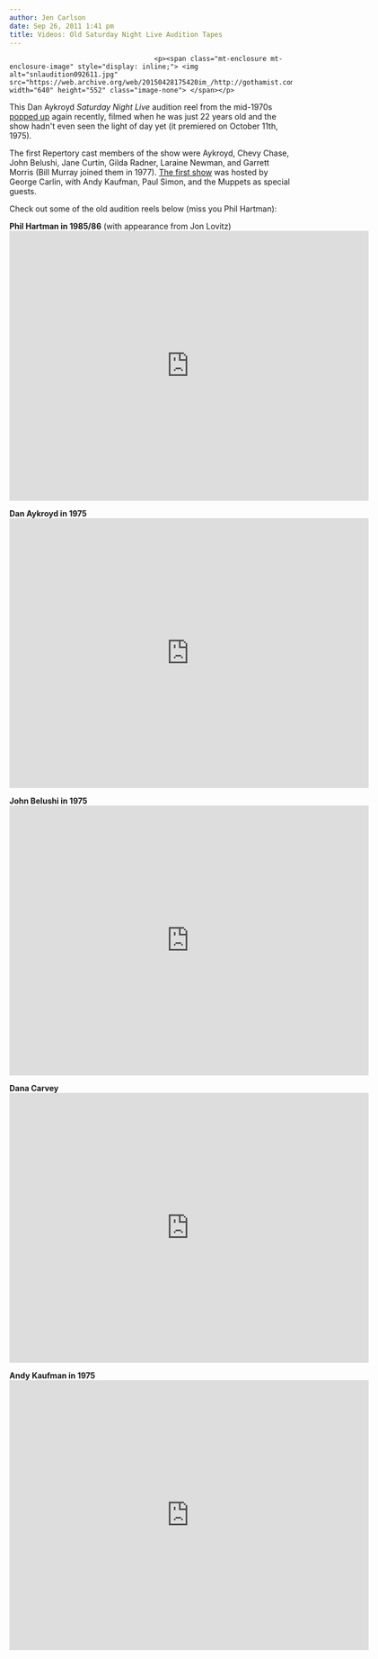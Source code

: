 ```yaml
---
author: Jen Carlson
date: Sep 26, 2011 1:41 pm
title: Videos: Old Saturday Night Live Audition Tapes
---
```


	
										<p><span class="mt-enclosure mt-enclosure-image" style="display: inline;"> <img alt="snlaudition092611.jpg" src="https://web.archive.org/web/20150428175420im_/http://gothamist.com/attachments/arts_jen/snlaudition092611.jpg" width="640" height="552" class="image-none"> </span></p>

<p>This Dan Aykroyd <em>Saturday Night Live</em> audition reel from the mid-1970s <a href="https://web.archive.org/web/20150428175420/http://www.dangerousminds.net/comments/dan_aykroyd_screen_test_from_1975/">popped up</a> again recently, filmed when he was just 22 years old and the show hadn&apos;t even seen the light of day yet (it premiered on October 11th, 1975). </p>

<p>The first Repertory cast members of the show were Aykroyd, Chevy Chase, John Belushi, Jane Curtin, Gilda Radner, Laraine Newman, and Garrett Morris (Bill Murray joined them in 1977). <a href="https://web.archive.org/web/20150428175420/http://snltranscripts.jt.org/75/75a.phtml">The first show</a> was hosted by George Carlin, with Andy Kaufman, Paul Simon, and the Muppets as special guests. </p>

<p>Check out some of the old audition reels below (miss you Phil Hartman): </p>

<p><strong>Phil Hartman in 1985/86</strong> (with appearance from Jon Lovitz)<br>
<iframe width="640" height="480" src="https://web.archive.org/web/20150428175420if_/http://www.youtube.com/embed/2X2hqdOMxyM" frameborder="0" allowfullscreen></iframe></p>

<p><strong>Dan Aykroyd in 1975</strong><br>
<iframe width="640" height="480" src="https://web.archive.org/web/20150428175420if_/http://www.youtube.com/embed/Gz0OZkbczeY" frameborder="0" allowfullscreen></iframe></p>

<p><strong>John Belushi in 1975</strong><br>
<iframe width="640" height="480" src="https://web.archive.org/web/20150428175420if_/http://www.youtube.com/embed/GwqorRnsfMo" frameborder="0" allowfullscreen></iframe></p>

<p><strong>Dana Carvey</strong><br>
<iframe width="640" height="480" src="https://web.archive.org/web/20150428175420if_/http://www.youtube.com/embed/hk4Jx6Y9sAA" frameborder="0" allowfullscreen></iframe></p>

<p><strong>Andy Kaufman in 1975</strong><br>
<iframe width="640" height="480" src="https://web.archive.org/web/20150428175420if_/http://www.youtube.com/embed/SasgbgsOSSg" frameborder="0" allowfullscreen></iframe></p>					
										
									
				